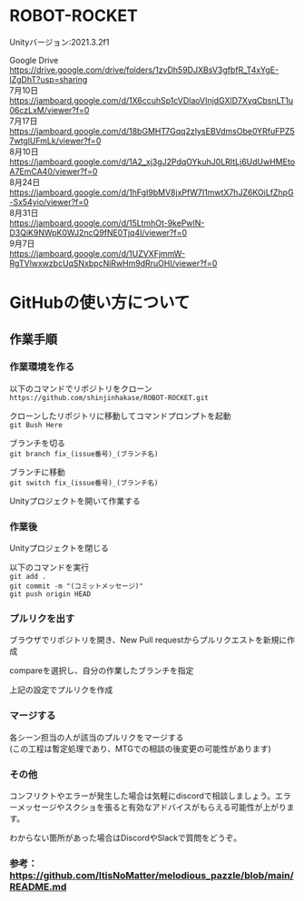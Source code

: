 # ROBOT-ROCKET
Unityバージョン:2021.3.2f1

Google Drive<br>
https://drive.google.com/drive/folders/1zvDh59DJXBsV3gfbfR_T4xYgE-lZgDhT?usp=sharing<br>
7月10日<br>
https://jamboard.google.com/d/1X6ccuhSp1cVDlaoVInjdGXlD7XyqCbsnLT1u06czLxM/viewer?f=0<br>
7月17日<br>
https://jamboard.google.com/d/18bGMHT7Gqq2zIysEBVdmsObe0YRfuFPZ57wtglUFmLk/viewer?f=0<br>
8月10日<br>
https://jamboard.google.com/d/1A2_xj3gJ2PdqOYkuhJ0LRItLj6UdUwHMEtoA7EmCA40/viewer?f=0<br>
8月24日<br>
https://jamboard.google.com/d/1hFgI9bMV8jxPfW7I1mwtX7hJZ6KOiLfZhpG-Sx54yio/viewer?f=0<br>
8月31日<br>
https://jamboard.google.com/d/15LtmhOt-9kePwlN-D3QiK9NWpK0WJ2ncQ9fNE0Tjq4I/viewer?f=0<br>
9月7日<br>
https://jamboard.google.com/d/1UZVXFjmmW-RgTVlwxwzbcUqSNxbpcNiRwHm9dRruOHI/viewer?f=0<br>
# GitHubの使い方について
## 作業手順 
### 作業環境を作る 
以下のコマンドでリポジトリをクローン  
`https://github.com/shinjinhakase/ROBOT-ROCKET.git`   


クローンしたリポジトリに移動してコマンドプロンプトを起動  
`git Bush Here`  

ブランチを切る  
`git branch fix_(issue番号)_(ブランチ名)`  


ブランチに移動  
`git switch fix_(issue番号)_(ブランチ名)`   


Unityプロジェクトを開いて作業する  

### 作業後  
Unityプロジェクトを閉じる


以下のコマンドを実行  
`git add .`  
`git commit -m "(コミットメッセージ)"`  
`git push origin HEAD`


### プルリクを出す  
ブラウザでリポジトリを開き、New Pull requestからプルリクエストを新規に作成  


compareを選択し、自分の作業したブランチを指定    


上記の設定でプルリクを作成  

### マージする  
各シーン担当の人が該当のプルリクをマージする  
(この工程は暫定処理であり、MTGでの相談の後変更の可能性があります)  


### その他  
コンフリクトやエラーが発生した場合は気軽にdiscordで相談しましょう。エラーメッセージやスクショを張ると有効なアドバイスがもらえる可能性が上がります。  

わからない箇所があった場合はDiscordやSlackで質問をどうぞ。
### 参考：<br>https://github.com/ItisNoMatter/melodious_pazzle/blob/main/README.md<br>
